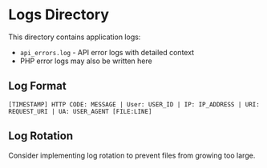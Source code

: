 # Logs Directory

This directory contains application logs:

- `api_errors.log` - API error logs with detailed context
- PHP error logs may also be written here

## Log Format
```
[TIMESTAMP] HTTP CODE: MESSAGE | User: USER_ID | IP: IP_ADDRESS | URI: REQUEST_URI | UA: USER_AGENT [FILE:LINE]
```

## Log Rotation
Consider implementing log rotation to prevent files from growing too large.
